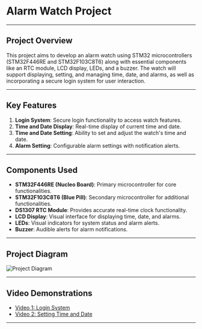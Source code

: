 # Alarm Watch Project

---

## Project Overview

This project aims to develop an alarm watch using STM32 microcontrollers (STM32F446RE and STM32F103C8T6) along with essential components like an RTC module, LCD display, LEDs, and a buzzer. The watch will support displaying, setting, and managing time, date, and alarms, as well as incorporating a secure login system for user interaction.

---

## Key Features

1. **Login System**: Secure login functionality to access watch features.
2. **Time and Date Display**: Real-time display of current time and date.
3. **Time and Date Setting**: Ability to set and adjust the watch's time and date.
4. **Alarm Setting**: Configurable alarm settings with notification alerts.

---

## Components Used

- **STM32F446RE (Nucleo Board)**: Primary microcontroller for core functionalities.
- **STM32F103C8T6 (Blue Pill)**: Secondary microcontroller for additional functionalities.
- **DS1307 RTC Module**: Provides accurate real-time clock functionality.
- **LCD Display**: Visual interface for displaying time, date, and alarms.
- **LEDs**: Visual indicators for system status and alarm alerts.
- **Buzzer**: Audible alerts for alarm notifications.

---

## Project Diagram

![Project Diagram]([https://drive.google.com/file/d/1k3uWNBPjcczer-eJucRFog6fLKoFzqyG/view?usp=sharing](https://drive.google.com/file/d/1k3uWNBPjcczer-eJucRFog6fLKoFzqyG/view?usp=drive_link))

---

## Video Demonstrations

- [Video 1: Login System](https://youtu.be/z-hS42_X_RI)
- [Video 2: Setting Time and Date]((https://youtu.be/knq9ZxdIkco))



---
